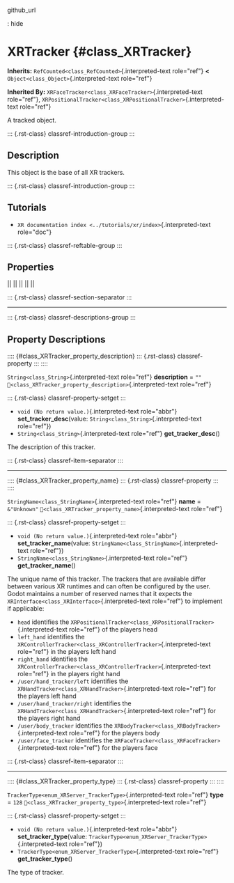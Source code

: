 github_url

:   hide

# XRTracker {#class_XRTracker}

**Inherits:** `RefCounted<class_RefCounted>`{.interpreted-text
role="ref"} **\<** `Object<class_Object>`{.interpreted-text role="ref"}

**Inherited By:** `XRFaceTracker<class_XRFaceTracker>`{.interpreted-text
role="ref"},
`XRPositionalTracker<class_XRPositionalTracker>`{.interpreted-text
role="ref"}

A tracked object.

::: {.rst-class}
classref-introduction-group
:::

## Description

This object is the base of all XR trackers.

::: {.rst-class}
classref-introduction-group
:::

## Tutorials

- `XR documentation index <../tutorials/xr/index>`{.interpreted-text
  role="doc"}

::: {.rst-class}
classref-reftable-group
:::

## Properties

||
||
||
||
||

::: {.rst-class}
classref-section-separator
:::

------------------------------------------------------------------------

::: {.rst-class}
classref-descriptions-group
:::

## Property Descriptions

:::: {#class_XRTracker_property_description}
::: {.rst-class}
classref-property
:::
::::

`String<class_String>`{.interpreted-text role="ref"} **description** =
`""` `🔗<class_XRTracker_property_description>`{.interpreted-text
role="ref"}

::: {.rst-class}
classref-property-setget
:::

- `void (No return value.)`{.interpreted-text role="abbr"}
  **set_tracker_desc**(value: `String<class_String>`{.interpreted-text
  role="ref"})
- `String<class_String>`{.interpreted-text role="ref"}
  **get_tracker_desc**()

The description of this tracker.

::: {.rst-class}
classref-item-separator
:::

------------------------------------------------------------------------

:::: {#class_XRTracker_property_name}
::: {.rst-class}
classref-property
:::
::::

`StringName<class_StringName>`{.interpreted-text role="ref"} **name** =
`&"Unknown"` `🔗<class_XRTracker_property_name>`{.interpreted-text
role="ref"}

::: {.rst-class}
classref-property-setget
:::

- `void (No return value.)`{.interpreted-text role="abbr"}
  **set_tracker_name**(value:
  `StringName<class_StringName>`{.interpreted-text role="ref"})
- `StringName<class_StringName>`{.interpreted-text role="ref"}
  **get_tracker_name**()

The unique name of this tracker. The trackers that are available differ
between various XR runtimes and can often be configured by the user.
Godot maintains a number of reserved names that it expects the
`XRInterface<class_XRInterface>`{.interpreted-text role="ref"} to
implement if applicable:

- `head` identifies the
  `XRPositionalTracker<class_XRPositionalTracker>`{.interpreted-text
  role="ref"} of the players head
- `left_hand` identifies the
  `XRControllerTracker<class_XRControllerTracker>`{.interpreted-text
  role="ref"} in the players left hand
- `right_hand` identifies the
  `XRControllerTracker<class_XRControllerTracker>`{.interpreted-text
  role="ref"} in the players right hand
- `/user/hand_tracker/left` identifies the
  `XRHandTracker<class_XRHandTracker>`{.interpreted-text role="ref"} for
  the players left hand
- `/user/hand_tracker/right` identifies the
  `XRHandTracker<class_XRHandTracker>`{.interpreted-text role="ref"} for
  the players right hand
- `/user/body_tracker` identifies the
  `XRBodyTracker<class_XRBodyTracker>`{.interpreted-text role="ref"} for
  the players body
- `/user/face_tracker` identifies the
  `XRFaceTracker<class_XRFaceTracker>`{.interpreted-text role="ref"} for
  the players face

::: {.rst-class}
classref-item-separator
:::

------------------------------------------------------------------------

:::: {#class_XRTracker_property_type}
::: {.rst-class}
classref-property
:::
::::

`TrackerType<enum_XRServer_TrackerType>`{.interpreted-text role="ref"}
**type** = `128` `🔗<class_XRTracker_property_type>`{.interpreted-text
role="ref"}

::: {.rst-class}
classref-property-setget
:::

- `void (No return value.)`{.interpreted-text role="abbr"}
  **set_tracker_type**(value:
  `TrackerType<enum_XRServer_TrackerType>`{.interpreted-text
  role="ref"})
- `TrackerType<enum_XRServer_TrackerType>`{.interpreted-text role="ref"}
  **get_tracker_type**()

The type of tracker.
